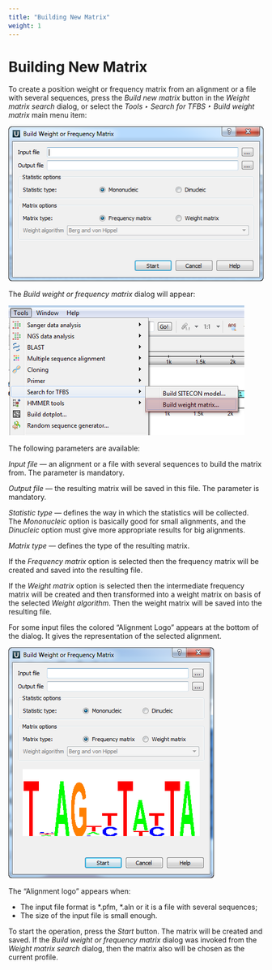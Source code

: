 ```yaml
---
title: "Building New Matrix"
weight: 1
---
```



# Building New Matrix

To create a position weight or frequency matrix from an alignment or a file with several sequences, press the _Build new matrix_ button in the _Weight matrix search_ dialog, or select the _Tools ‣ Search for TFBS ‣ Build weight matrix_ main menu item:


![](/images/65930915/65930916.png)

The _Build weight or frequency matrix_ dialog will appear:


![](/images/65930915/65930917.png)

The following parameters are available:

_Input file_ — an alignment or a file with several sequences to build the matrix from. The parameter is mandatory.

_Output file_ — the resulting matrix will be saved in this file. The parameter is mandatory.

_Statistic type_ — defines the way in which the statistics will be collected. The _Mononucleic_ option is basically good for small alignments, and the _Dinucleic_ option must give more appropriate results for big alignments.

_Matrix type_ — defines the type of the resulting matrix.

If the _Frequency matrix_ option is selected then the frequency matrix will be created and saved into the resulting file.

If the _Weight matrix_ option is selected then the intermediate frequency matrix will be created and then transformed into a weight matrix on basis of the selected _Weight algorithm_. Then the weight matrix will be saved into the resulting file.

For some input files the colored “Alignment Logo” appears at the bottom of the dialog. It gives the representation of the selected alignment.


![](/images/65930915/65930918.png)

The “Alignment logo” appears when:

*   The input file format is \*.pfm, \*.aln or it is a file with several sequences;
*   The size of the input file is small enough.

To start the operation, press the _Start_ button. The matrix will be created and saved. If the _Build weight or frequency matrix_ dialog was invoked from the _Weight matrix search_ dialog, then the matrix also will be chosen as the current profile.
